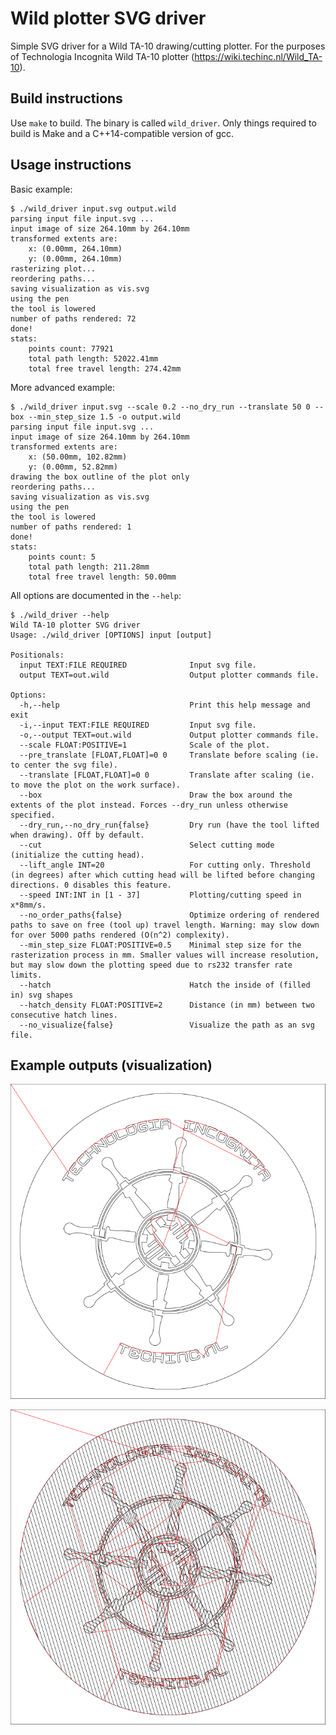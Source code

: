 # Wild plotter SVG driver
Simple SVG driver for a Wild TA-10 drawing/cutting plotter. For the purposes of Technologia Incognita Wild TA-10 plotter (https://wiki.techinc.nl/Wild_TA-10).

## Build instructions
Use `make` to build. The binary is called `wild_driver`. Only things required to build is Make and a C++14-compatible version of gcc.

## Usage instructions

Basic example:
```
$ ./wild_driver input.svg output.wild
parsing input file input.svg ...
input image of size 264.10mm by 264.10mm
transformed extents are:
    x: (0.00mm, 264.10mm)
    y: (0.00mm, 264.10mm)
rasterizing plot...
reordering paths...
saving visualization as vis.svg
using the pen
the tool is lowered
number of paths rendered: 72
done!
stats:
    points count: 77921
    total path length: 52022.41mm
    total free travel length: 274.42mm
```

More advanced example:
```
$ ./wild_driver input.svg --scale 0.2 --no_dry_run --translate 50 0 --box --min_step_size 1.5 -o output.wild
parsing input file input.svg ...
input image of size 264.10mm by 264.10mm
transformed extents are:
    x: (50.00mm, 102.82mm)
    y: (0.00mm, 52.82mm)
drawing the box outline of the plot only
reordering paths...
saving visualization as vis.svg
using the pen
the tool is lowered
number of paths rendered: 1
done!
stats:
    points count: 5
    total path length: 211.28mm
    total free travel length: 50.00mm
```

All options are documented in the `--help`:
```
$ ./wild_driver --help
Wild TA-10 plotter SVG driver
Usage: ./wild_driver [OPTIONS] input [output]

Positionals:
  input TEXT:FILE REQUIRED              Input svg file.
  output TEXT=out.wild                  Output plotter commands file.

Options:
  -h,--help                             Print this help message and exit
  -i,--input TEXT:FILE REQUIRED         Input svg file.
  -o,--output TEXT=out.wild             Output plotter commands file.
  --scale FLOAT:POSITIVE=1              Scale of the plot.
  --pre_translate [FLOAT,FLOAT]=0 0     Translate before scaling (ie. to center the svg file).
  --translate [FLOAT,FLOAT]=0 0         Translate after scaling (ie. to move the plot on the work surface).
  --box                                 Draw the box around the extents of the plot instead. Forces --dry_run unless otherwise specified.
  --dry_run,--no_dry_run{false}         Dry run (have the tool lifted when drawing). Off by default.
  --cut                                 Select cutting mode (initialize the cutting head).
  --lift_angle INT=20                   For cutting only. Threshold (in degrees) after which cutting head will be lifted before changing directions. 0 disables this feature.
  --speed INT:INT in [1 - 37]           Plotting/cutting speed in x*8mm/s.
  --no_order_paths{false}               Optimize ordering of rendered paths to save on free (tool up) travel length. Warning: may slow down for over 5000 paths rendered (O(n^2) complexity).
  --min_step_size FLOAT:POSITIVE=0.5    Minimal step size for the rasterization process in mm. Smaller values will increase resolution, but may slow down the plotting speed due to rs232 transfer rate limits.
  --hatch                               Hatch the inside of (filled in) svg shapes
  --hatch_density FLOAT:POSITIVE=2      Distance (in mm) between two consecutive hatch lines.
  --no_visualize{false}                 Visualize the path as an svg file.
```

## Example outputs (visualization)

![TechInc logo](/readme_res/techinc_logo.svg)

![TechInc logo, with hatching](/readme_res/techinc_logo_hatching.svg)
